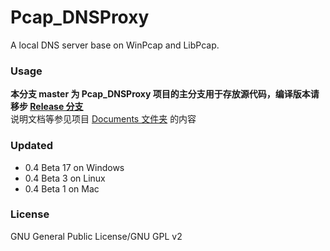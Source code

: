 ﻿Pcap_DNSProxy
=====
A local DNS server base on WinPcap and LibPcap.

### Usage
**本分支 master 为 Pcap_DNSProxy 项目的主分支用于存放源代码，编译版本请移步 [Release 分支](https://github.com/chengr28/Pcap_DNSProxy/tree/Release)**<br />
说明文档等参见项目 [Documents 文件夹](https://github.com/chengr28/Pcap_DNSProxy/tree/master/Documents) 的内容

### Updated
* 0.4 Beta 17   on Windows
* 0.4 Beta 3    on Linux
* 0.4 Beta 1    on Mac

### License
GNU General Public License/GNU GPL v2
